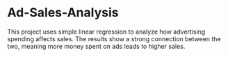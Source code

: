 # Ad-Sales-Analysis
This project uses simple linear regression to analyze how advertising spending affects sales. The results show a strong connection between the two, meaning more money spent on ads leads to higher sales.
